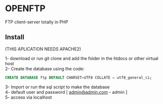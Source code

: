 # OPENFTP 
FTP client-server totally in PHP    

## Install    

(THIS APLICATION NEEDS APACHE2)

1- download or run git clone and add the folder in the htdocs or other virtual host  
2- Create the database using the code:  
```sql
CREATE DATABASE ftp DEFAULT CHARSET=UTF8 COLLATE = utf8_general_ci;
```
3- Import or run the sql script to make the database  
4- default user and password [ admin@admin.com - admin ]  
5- access via localhost  
